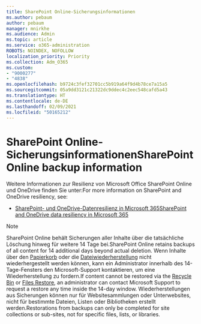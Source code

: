 ```yaml
---
title: SharePoint Online-Sicherungsinformationen
ms.author: pebaum
author: pebaum
manager: mnirkhe
ms.audience: Admin
ms.topic: article
ms.service: o365-administration
ROBOTS: NOINDEX, NOFOLLOW
localization_priority: Priority
ms.collection: Adm_O365
ms.custom:
- "9000277"
- "4838"
ms.openlocfilehash: b9724c3fef32701cc5b919a64f9d4b78ce7a15a5
ms.sourcegitcommit: 05a9dd3121c21322dc9ddec4c2eec548cafd5a43
ms.translationtype: HT
ms.contentlocale: de-DE
ms.lasthandoff: 02/09/2021
ms.locfileid: "50165212"
---
```

# <a name="sharepoint-online-backup-information"></a><span data-ttu-id="a39b6-102">SharePoint Online-Sicherungsinformationen</span><span class="sxs-lookup"><span data-stu-id="a39b6-102">SharePoint Online backup information</span></span>

<span data-ttu-id="a39b6-103">Weitere Informationen zur Resilienz von Microsoft Office SharePoint Online und OneDrive finden Sie unter:</span><span class="sxs-lookup"><span data-stu-id="a39b6-103">For more information on SharePoint and OneDrive resiliency, see:</span></span>

- [<span data-ttu-id="a39b6-104">SharePoint- und OneDrive-Datenresilienz in Microsoft 365</span><span class="sxs-lookup"><span data-stu-id="a39b6-104">SharePoint and OneDrive data resiliency in Microsoft 365</span></span>](https://docs.microsoft.com/compliance/assurance/assurance-sharepoint-onedrive-data-resiliency)

> [!NOTE]
> <span data-ttu-id="a39b6-105">SharePoint Online behält Sicherungen aller Inhalte über die tatsächliche Löschung hinweg für weitere 14 Tage bei.</span><span class="sxs-lookup"><span data-stu-id="a39b6-105">SharePoint Online retains backups of all content for 14 additional days beyond actual deletion.</span></span> <span data-ttu-id="a39b6-106">Wenn Inhalte über den [Papierkorb](https://support.microsoft.com/office/restore-deleted-items-from-the-site-collection-recycle-bin-5fa924ee-16d7-487b-9a0a-021b9062d14b) oder die [Dateiwiederherstellung](https://support.microsoft.com/office/restore-your-onedrive-fa231298-759d-41cf-bcd0-25ac53eb8a15) nicht wiederhergestellt werden können, kann ein Administrator innerhalb des 14-Tage-Fensters den Microsoft-Support kontaktieren, um eine Wiederherstellung zu fordern.</span><span class="sxs-lookup"><span data-stu-id="a39b6-106">If content cannot be restored via the [Recycle Bin](https://support.microsoft.com/office/restore-deleted-items-from-the-site-collection-recycle-bin-5fa924ee-16d7-487b-9a0a-021b9062d14b) or [Files Restore](https://support.microsoft.com/office/restore-your-onedrive-fa231298-759d-41cf-bcd0-25ac53eb8a15), an administrator can contact Microsoft Support to request a restore any time inside the 14-day window.</span></span> <span data-ttu-id="a39b6-107">Wiederherstellungen aus Sicherungen können nur für Websitesammlungen oder Unterwebsites, nicht für bestimmte Dateien, Listen oder Bibliotheken erstellt werden.</span><span class="sxs-lookup"><span data-stu-id="a39b6-107">Restorations from backups can only be completed for site collections or sub-sites, not for specific files, lists, or libraries.</span></span>

